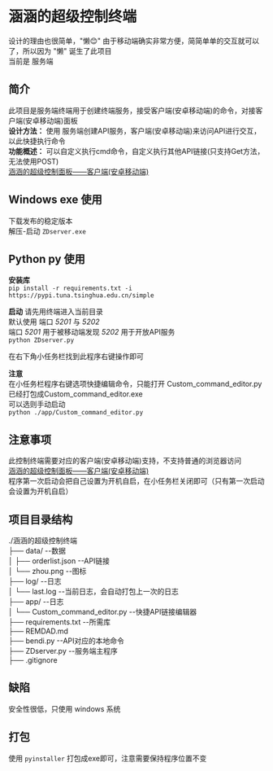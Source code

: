 # 涵涵的超级控制终端   
设计的理由也很简单，"懒😊"
由于移动端确实非常方便，简简单单的交互就可以了，所以因为 "懒" 诞生了此项目  
当前是 服务端   
## 简介
此项目是服务端终端用于创建终端服务，接受客户端(安卓移动端)的命令，对接客户端(安卓移动端)面板  
**设计方法：** 使用 服务端创建API服务，客户端(安卓移动端)来访问API进行交互，以此快捷执行命令   
**功能概述：** 可以自定义执行cmd命令，自定义执行其他API链接(只支持Get方法，无法使用POST)    
[涵涵的超级控制面板——客户端(安卓移动端)](https://github.com/lanzeweie/HanHan)   
## Windows exe 使用
下载发布的稳定版本     
解压-启动 `ZDserver.exe`    

## Python py 使用
**安装库**    
`pip install -r requirements.txt -i https://pypi.tuna.tsinghua.edu.cn/simple`

**启动**      请先用终端进入当前目录   
默认使用 端口 _5201_ 与 _5202_   
端口 _5201_ 用于被移动端发现  _5202_ 用于开放API服务  
`python ZDserver.py`  

在右下角小任务栏找到此程序右键操作即可  

**注意**    
在小任务栏程序右键选项快捷编辑命令，只能打开 Custom_command_editor.py已经打包成Custom_command_editor.exe   
可以选则手动启动   
`python ./app/Custom_command_editor.py`     

## 注意事项      
此控制终端需要对应的客户端(安卓移动端)支持，不支持普通的浏览器访问    
[涵涵的超级控制面板——客户端(安卓移动端)](https://github.com/lanzeweie/HanHan)   
程序第一次启动会把自己设置为开机自启，在小任务栏关闭即可（只有第一次启动会设置为开机自启）   
 
## 项目目录结构
./涵涵的超级控制终端    
├── data/                 --数据    
│   ├── orderlist.json    --API链接    
│   └── zhou.png          --图标   
├── log/                  --日志    
│   └── last.log          --当前日志，会自动打包上一次的日志     
├── app/                  --日志          
│   └── Custom_command_editor.py          --快捷API链接编辑器      
├── requirements.txt      --所需库      
├── REMDAD.md     
├── bendi.py              --API对应的本地命令      
├── ZDserver.py           --服务端主程序          
├── .gitignore   


## 缺陷  
安全性很低，只使用 windows 系统

## 打包
使用 `pyinstaller` 打包成exe即可，注意需要保持程序位置不变  